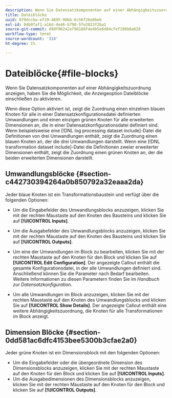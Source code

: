 ```yaml
---
description: Wenn Sie Datensatzkomponenten auf einer Abhängigkeitszuordnung anzeigen, haben Sie die Möglichkeit, die Anzeigeoption Dateiblöcke einschließen zu aktivieren.
title: Dateiblöcke
uuid: 079dccba-ef19-4895-90bb-6c56f26e8beb
exl-id: 04b0faf1-a16d-4e46-b790-5fe2023f2ba1
source-git-commit: d9df90242ef96188f4e4b5e6d04cfef196b0a628
workflow-type: tm+mt
source-wordcount: '318'
ht-degree: 1%

---
```


# Dateiblöcke{#file-blocks}

Wenn Sie Datensatzkomponenten auf einer Abhängigkeitszuordnung anzeigen, haben Sie die Möglichkeit, die Anzeigeoption Dateiblöcke einschließen zu aktivieren.

Wenn diese Option aktiviert ist, zeigt die Zuordnung einen einzelnen blauen Knoten für alle in einer Datensatzkonfigurationsdatei definierten Umwandlungen und einen einzigen grünen Knoten für alle erweiterten Dimensionen an, die in einer Datensatzkonfigurationsdatei definiert sind. Wenn beispielsweise eine [!DNL log processing dataset include]-Datei die Definitionen von drei Umwandlungen enthält, zeigt die Zuordnung einen blauen Knoten an, der die drei Umwandlungen darstellt. Wenn eine [!DNL transformation dataset include]-Datei die Definitionen zweier erweiterter Dimensionen enthält, zeigt die Zuordnung einen grünen Knoten an, der die beiden erweiterten Dimensionen darstellt.

## Umwandlungsblöcke {#section-c442730394264a0b850792a32eaaa2da}

Jeder blaue Knoten ist ein Transformationsbaustein und verfügt über die folgenden Optionen:

* Um die Eingabefelder des Umwandlungsblocks anzuzeigen, klicken Sie mit der rechten Maustaste auf den Knoten des Bausteins und klicken Sie auf **[!UICONTROL Inputs]**.
* Um die Ausgabefelder des Umwandlungsblocks anzuzeigen, klicken Sie mit der rechten Maustaste auf den Knoten des Bausteins und klicken Sie auf **[!UICONTROL Outputs]**.
* Um eine der Umwandlungen im Block zu bearbeiten, klicken Sie mit der rechten Maustaste auf den Knoten für den Block und klicken Sie auf **[!UICONTROL Edit Configuration]**. Der angezeigte Callout enthält die gesamte Konfigurationsdatei, in der alle Umwandlungen definiert sind. Anschließend können Sie die Parameter nach Bedarf bearbeiten. Weitere Informationen zu diesen Parametern finden Sie im *Handbuch zur Datensatzkonfiguration*.

* Um alle Umwandlungen im Block anzuzeigen, klicken Sie mit der rechten Maustaste auf den Knoten des Umwandlungsblocks und klicken Sie auf **[!UICONTROL Show Details]**. Der angezeigte Callout enthält eine weitere Abhängigkeitszuordnung, die Knoten für alle Transformationen im Block anzeigt.

## Dimension Blöcke {#section-0dd581ac6dfc4153bee5300b3cfae2a0}

Jeder grüne Knoten ist ein Dimensionsblock mit den folgenden Optionen:

* Um die Eingabefelder oder die übergeordnete Dimension des Dimensionsblocks anzuzeigen, klicken Sie mit der rechten Maustaste auf den Knoten für den Block und klicken Sie auf **[!UICONTROL Inputs]**.
* Um die Ausgabedimensionen des Dimensionsblocks anzuzeigen, klicken Sie mit der rechten Maustaste auf den Knoten für den Block und klicken Sie auf **[!UICONTROL Outputs]**.
